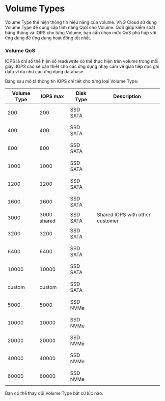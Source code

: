 # Volume Types

Volume Type thể hiện thông tin hiệu năng của volume. VNG Cloud sử dụng Volume Type để cung cấp tính năng QoS cho Volume. QoS giúp kiểm soát băng thông và IOPS cho từng Volume, bạn cần chọn mức QoS phù hợp với ứng dụng để ứng dụng hoạt động tốt nhất.

### **Volume QoS** 

IOPS là chỉ số thể hiện số read/write có thể thực hiện trên volume trong mỗi giây. IOPS cao sẽ cần thiết cho các ứng dụng nhạy cảm về giao tiếp đọc ghi data ví dụ như các ứng dụng database.

Bảng sau mô tả thông tin IOPS chi tiết cho từng loại Volume Type:

| Volume Type | IOPS max    | Disk Type | Description                     |
| ----------- | ----------- | --------- | ------------------------------- |
| 200         | 200         | SSD SATA  | <p><br></p>                     |
| 400         | 400         | SSD SATA  | <p><br></p>                     |
| 800         | 800         | SSD SATA  | <p><br></p>                     |
| 1000        | 1000        | SSD SATA  | <p><br></p>                     |
| 1200        | 1200        | SSD SATA  | <p><br></p>                     |
| 1600        | 1600        | SSD SATA  | <p><br></p>                     |
| 3000        | 3000 shared | SSD SATA  | Shared IOPS with other customer |
| 3200        | 3200        | SSD SATA  | <p><br></p>                     |
| 6400        | 6400        | SSD SATA  | <p><br></p>                     |
| 10000       | 10000       | SSD SATA  | <p><br></p>                     |
| custom      | custom      | SSD SATA  | <p><br></p>                     |
| 5000        | 5000        | SSD NVMe  | <p><br></p>                     |
| 10000       | 10000       | SSD NVMe  | <p><br></p>                     |
| 20000       | 20000       | SSD NVMe  | <p><br></p>                     |
| 40000       | 40000       | SSD NVMe  | <p><br></p>                     |
| 60000       | 60000       | SSD NVMe  | <p><br></p>                     |

Bạn có thể thay đổi Volume Type bất cứ lúc nào.
